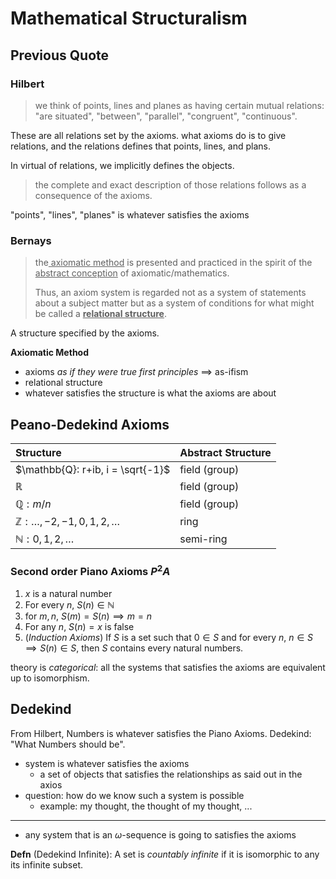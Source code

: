 # Mathematical Structuralism

## Previous Quote

### Hilbert

> we think of points, lines and planes as having certain mutual relations: "are situated", "between", "parallel", "congruent", "continuous".

These are all relations set by the axioms. what axioms do is to give relations, and the relations defines that points, lines, and plans.

In virtual of relations, we implicitly defines the objects.

> the complete and exact description of those relations follows as a consequence of the axioms.

"points", "lines", "planes" is whatever satisfies the axioms

### Bernays

> the<u> axiomatic method</u> is presented and practiced in the spirit of the <u>abstract conception</u> of axiomatic/mathematics.
>
> Thus, an axiom system is regarded not as a system of statements about a subject matter but as a system of conditions for what might be called a **<u>relational structure</u>**.

A structure specified by the axioms.

**Axiomatic Method**

* axioms _as if they were true first principles_ $\implies$ as-ifism
* relational structure
* whatever satisfies the structure is what the axioms are about

## Peano-Dedekind Axioms

| Structure                                     | Abstract Structure |
|:----------------------------------------------|:-------------------|
| $\mathbb{Q}: r+ib, i = \sqrt{-1}$             | field (group)      |
| $\mathbb{R}$                                  | field (group)      |
| $\mathbb{Q}: m/n$                             | field (group)      |
| $\mathbb{Z}: \ldots, -2, -1, 0, 1, 2, \ldots$ | ring               |
| $\mathbb{N}: 0, 1, 2, \ldots$                 | semi-ring          |

### Second order Piano Axioms $P^2 A$

1. $x$ is a natural number
2. For every $n$, $S(n) \in \mathbb{N}$
3. for $m, n$, $S(m) = S(n) \implies m = n$
4. For any $n$, $S(n) = x$ is false
5. (_Induction Axioms_) If $S$ is a set such that $0 \in S$ and for every $n$,
   $n \in S \implies S(n) \in S$, then $S$ contains every natural numbers.

theory is _categorical_:
all the systems that satisfies the axioms are equivalent up to isomorphism.

## Dedekind

From Hilbert, Numbers is whatever satisfies the Piano Axioms.
Dedekind: "What Numbers should be".

* system is whatever satisfies the axioms
  + a set of objects that satisfies the relationships as said out in the axios
* question: how do we know such a system is possible
  + example: my thought, the thought of my thought, ...

---

* any system that is an $\omega$-sequence is going to satisfies the axioms

**Defn** (Dedekind Infinite):
A set is *countably infinite* if it is isomorphic to any its infinite subset.
